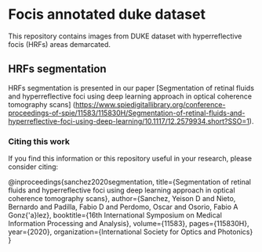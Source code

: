 # Focis annotated duke dataset
This repository contains images from DUKE dataset with hyperreflective focis (HRFs) areas demarcated.

## HRFs segmentation

HRFs segmentation is presented in our paper [Segmentation of retinal fluids and hyperreflective foci using deep learning approach in optical coherence tomography scans]
(https://www.spiedigitallibrary.org/conference-proceedings-of-spie/11583/115830H/Segmentation-of-retinal-fluids-and-hyperreflective-foci-using-deep-learning/10.1117/12.2579934.short?SSO=1).

### Citing this work

If you find this information or this repository useful in your research, please consider citing:

@inproceedings{sanchez2020segmentation,
  title={Segmentation of retinal fluids and hyperreflective foci using deep learning approach in optical coherence tomography scans},
  author={Sanchez, Yeison D and Nieto, Bernardo and Padilla, Fabio D and Perdomo, Oscar and Osorio, Fabio A Gonz{\'a}lez},
  booktitle={16th International Symposium on Medical Information Processing and Analysis},
  volume={11583},
  pages={115830H},
  year={2020},
  organization={International Society for Optics and Photonics}
}
    
    
